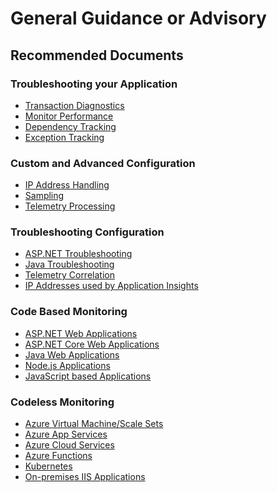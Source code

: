 <properties
	pageTitle="General Guidance or Advisory"
	description="General Guidance or Advisory"
	service="microsoft.insights"
	resource="components"
	authors="debugthings"
	ms.author="jamdavi"
	articleId="appinsights-advisory"
	displayOrder=""
	selfHelpType="generic"
	resourceTags=""
	productPesIds="15693"
	supportTopicIds="32452725"
	cloudEnvironments="public"
/>

# General Guidance or Advisory

## **Recommended Documents**

### Troubleshooting your Application

* [Transaction Diagnostics](https://docs.microsoft.com/azure/azure-monitor/app/transaction-diagnostics)
* [Monitor Performance](https://docs.microsoft.com/azure/azure-monitor/app/web-monitor-performance)
* [Dependency Tracking](https://docs.microsoft.com/azure/azure-monitor/app/asp-net-dependencies)
* [Exception Tracking](https://docs.microsoft.com/azure/azure-monitor/app/asp-net-exceptions)

### Custom and Advanced Configuration

* [IP Address Handling](https://docs.microsoft.com/azure/azure-monitor/app/ip-collection)
* [Sampling](https://docs.microsoft.com/azure/azure-monitor/app/sampling)
* [Telemetry Processing](https://docs.microsoft.com/azure/azure-monitor/app/api-filtering-sampling)

### Troubleshooting Configuration

* [ASP.NET Troubleshooting](https://docs.microsoft.com/azure/azure-monitor/app/asp-net-troubleshoot-no-data)
* [Java Troubleshooting](https://docs.microsoft.com/azure/azure-monitor/app/java-troubleshoot)
* [Telemetry Correlation](https://docs.microsoft.com/azure/azure-monitor/app/correlation)
* [IP Addresses used by Application Insights](https://docs.microsoft.com/azure/azure-monitor/app/ip-addresses)

### Code Based Monitoring

* [ASP.NET Web Applications](https://docs.microsoft.com/azure/azure-monitor/app/asp-net)
* [ASP.NET Core Web Applications](https://docs.microsoft.com/azure/azure-monitor/app/asp-net-core)
* [Java Web Applications](https://docs.microsoft.com/azure/azure-monitor/app/java-get-started)
* [Node.js Applications](https://docs.microsoft.com/azure/azure-monitor/app/nodejs)
* [JavaScript based Applications](https://docs.microsoft.com/azure/azure-monitor/app/javascript)

### Codeless Monitoring

* [Azure Virtual Machine/Scale Sets](https://docs.microsoft.com/azure/azure-monitor/app/azure-vm-vmss-apps)
* [Azure App Services](https://docs.microsoft.com/azure/azure-monitor/app/azure-web-apps)
* [Azure Cloud Services](https://docs.microsoft.com/azure/azure-monitor/app/cloudservices)
* [Azure Functions](https://docs.microsoft.com/azure/azure-functions/functions-monitoring)
* [Kubernetes](https://docs.microsoft.com/azure/azure-monitor/app/kubernetes)
* [On-premises IIS Applications](https://docs.microsoft.com/azure/azure-monitor/app/status-monitor-v2-get-started)


